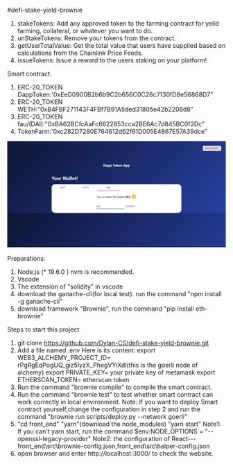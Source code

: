 #defi-stake-yield-brownie

1. stakeTokens: Add any approved token to the farming contract for yeild farming, collateral, or whatever you want to do.
2. unStakeTokens: Remove your tokens from the contract.
3. getUserTotalValue: Get the total value that users have supplied based on calculations from the Chainlink Price Feeds.
4. issueTokens: Issue a reward to the users staking on your platform!

Smart contract:
1. ERC-20_TOKEN DappToken:'0xEeD0900B2b6b9C2b656C0C26c7130fD8e56868D7"
2. ERC-20_TOKEN WETH:"0xB4FBF271143F4FBf7B91A5ded31805e42b2208d6"
3. ERC-20_TOKEN fau/(DAI):"0xBA62BCfcAaFc6622853cca2BE6Ac7d845BC0f2Dc"
4. TokenFarm:'0xc282D7280E764612d62f61D005E4867E57A39dce"

![image](https://github.com/Dylan-CS/defi-stake-yield-brownie/blob/main/IMGS/20230214174448.jpg)


Preparations:
1. Node.js (* 19.6.0 ) nvm is recommended.
2. Vscode
3. The extension of "solidity" in vscode
4. download the ganache-cli(for local test). run the command "npm install -g ganache-cli"
5. download framework "Brownie", run the command "pip install eth-brownie" 

Steps to start this project 
1. git clone https://github.com/Dylan-CS/defi-stake-yield-brownie.git
2. Add a file named .env
Here is its content:
export WEB3_ALCHEMY_PROJECT_ID= rPgRgEqPogUQ_giz5IyzX_PhegVYiXdl(this is the goerli node of alchemy)
export PRIVATE_KEY= your private key of metamask
export ETHERSCAN_TOKEN= etherscan token 
3. Run the command "brownie compile" to compile the smart contract.
4. Run the command "brownie test" to test whether smart contract can work correctly in local environment.
Note: If you want to deploy Smart contract yourself,change the configuration in step 2 and run the command "brownie run scripts/deploy.py  --network goerli"
5. "cd front_end" "yarn"(download the node_modules) "yarn start"
Note1: If you can't yarn start, run the command $env:NODE_OPTIONS = "--openssl-legacy-provider"
Note2: the configuration of React---front_end\src\brownie-config.json,front_end\src\helper-config.json
6. open browser and enter http://localhost:3000/ to check the website.